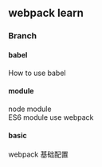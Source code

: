 ## webpack learn

### Branch
#### babel
How to use babel

#### module
node module  
ES6 module use webpack

#### basic
webpack 基础配置
